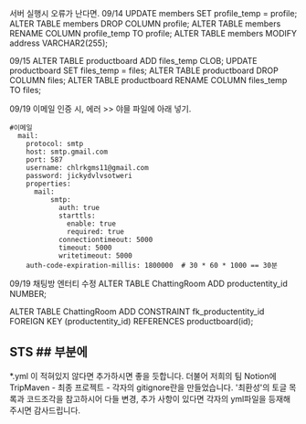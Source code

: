 서버 실행시 오류가 난다면. 
09/14
UPDATE members SET profile_temp = profile;
ALTER TABLE members DROP COLUMN profile;
ALTER TABLE members RENAME COLUMN profile_temp TO profile;
ALTER TABLE members MODIFY address VARCHAR2(255);

09/15
ALTER TABLE productboard ADD files_temp CLOB;
UPDATE productboard SET files_temp = files;
ALTER TABLE productboard DROP COLUMN files;
ALTER TABLE productboard RENAME COLUMN files_temp TO files;

09/19
이메일 인증 시, 에러 >> 야믈 파일에 아래 넣기.
```
#이메일
  mail:
    protocol: smtp
    host: smtp.gmail.com
    port: 587
    username: chlrkgms11@gmail.com
    password: jickydvlvsotweri
    properties:
      mail:
          smtp:
            auth: true
            starttls:
              enable: true
              required: true
            connectiontimeout: 5000
            timeout: 5000
            writetimeout: 5000
    auth-code-expiration-millis: 1800000  # 30 * 60 * 1000 == 30분
```

09/19
채팅방 엔터티 수정 
ALTER TABLE ChattingRoom
ADD productentity_id NUMBER;

ALTER TABLE ChattingRoom
ADD CONSTRAINT fk_productentity_id
FOREIGN KEY (productentity_id)
REFERENCES productboard(id);

## STS ## 부분에 
*.yml 이 적혀있지 않다면 추가하시면 좋을 듯합니다. 
더불어 저희의 팀 Notion에 TripMaven - 최종 프로젝트 - 각자의 gitignore란을 만들었습니다. 
'최환성'의 토글 목록과 코드조각을 참고하시어 다들 변경, 추가 사항이 있다면 각자의 yml파일을 등재해주시면 감사드립니다. 
